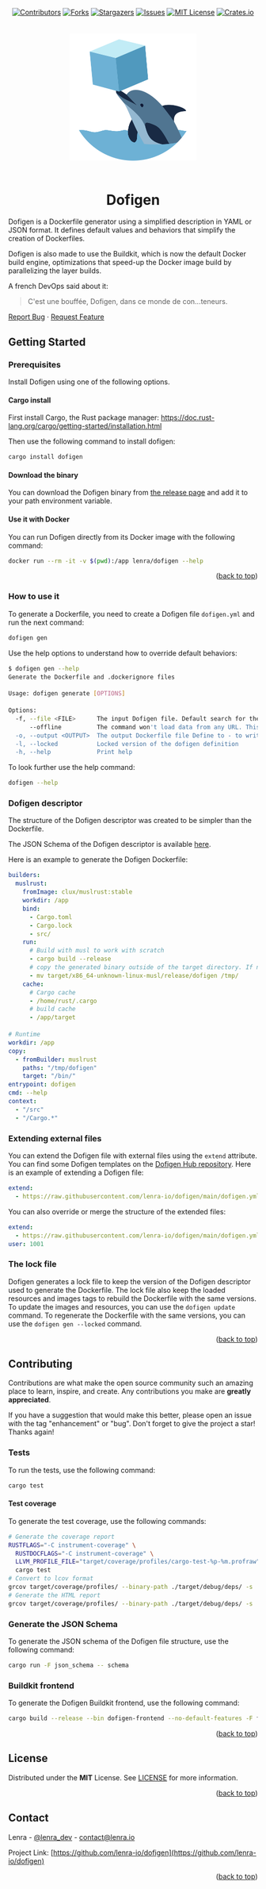<div id="top"></div>
<!--
*** Thanks for checking out the Best-README-Template. If you have a suggestion
*** that would make this better, please fork the repo and create a pull request
*** or simply open an issue with the tag "enhancement".
*** Don't forget to give the project a star!
*** Thanks again! Now go create something AMAZING! :D
-->



<!-- PROJECT SHIELDS -->
<!--
*** I'm using markdown "reference style" links for readability.
*** Reference links are enclosed in brackets [ ] instead of parentheses ( ).
*** See the bottom of this document for the declaration of the reference variables
*** for contributors-url, forks-url, etc. This is an optional, concise syntax you may use.
*** https://www.markdownguide.org/basic-syntax/#reference-style-links
-->


<div align="center">

[![Contributors][contributors-shield]][contributors-url]
[![Forks][forks-shield]][forks-url]
[![Stargazers][stars-shield]][stars-url]
[![Issues][issues-shield]][issues-url]
[![MIT License][license-shield]][license-url]
[![Crates.io][crate-shield]][crate-url]

<img alt="Dofigen logo" src="./logo.svg" width="256" style="margin: 20px 0" /> 

# Dofigen

</div>

Dofigen is a Dockerfile generator using a simplified description in YAML or JSON format.
It defines default values and behaviors that simplify the creation of Dockerfiles.

Dofigen is also made to use the Buildkit, which is now the default Docker build engine, optimizations that speed-up the Docker image build by parallelizing the layer builds.

A french DevOps said about it:
> C'est une bouffée, Dofigen, dans ce monde de con...teneurs.

[Report Bug](https://github.com/lenra-io/dofigen/issues)
·
[Request Feature](https://github.com/lenra-io/dofigen/issues)

<!-- GETTING STARTED -->
## Getting Started

### Prerequisites

Install Dofigen using one of the following options.

#### Cargo install

First install Cargo, the Rust package manager: https://doc.rust-lang.org/cargo/getting-started/installation.html

Then use the following command to install dofigen:

```bash
cargo install dofigen
```

#### Download the binary

You can download the Dofigen binary from [the release page](https://github.com/lenra-io/dofigen/releases) and add it to your path environment variable.

#### Use it with Docker

You can run Dofigen directly from its Docker image with the following command:

```bash
docker run --rm -it -v $(pwd):/app lenra/dofigen --help
```

<p align="right">(<a href="#top">back to top</a>)</p>

### How to use it

To generate a Dockerfile, you need to create a Dofigen file `dofigen.yml` and run the next command:

```bash
dofigen gen
```

Use the help options to understand how to override default behaviors:

```bash
$ dofigen gen --help
Generate the Dockerfile and .dockerignore files

Usage: dofigen generate [OPTIONS]

Options:
  -f, --file <FILE>      The input Dofigen file. Default search for the next files: dofigen.yml, dofigen.yaml, dofigen.json Use "-" to read from stdin
      --offline          The command won't load data from any URL. This disables extending file from URL and loading image tag
  -o, --output <OUTPUT>  The output Dockerfile file Define to - to write to stdout [default: Dockerfile]
  -l, --locked           Locked version of the dofigen definition
  -h, --help             Print help
```

To look further use the help command:

```bash
dofigen --help
```


### Dofigen descriptor

The structure of the Dofigen descriptor was created to be simpler than the Dockerfile.

The JSON Schema of the Dofigen descriptor is available [here](./docs/dofigen.schema.json).

Here is an example to generate the Dofigen Dockerfile:

```yaml
builders:
  muslrust:
    fromImage: clux/muslrust:stable
    workdir: /app
    bind:
      - Cargo.toml
      - Cargo.lock
      - src/
    run:
      # Build with musl to work with scratch
      - cargo build --release
      # copy the generated binary outside of the target directory. If not the other stages won't be able to find it since it's in a cache volume
      - mv target/x86_64-unknown-linux-musl/release/dofigen /tmp/
    cache:
      # Cargo cache
      - /home/rust/.cargo
      # build cache
      - /app/target

# Runtime
workdir: /app
copy:
  - fromBuilder: muslrust
    paths: "/tmp/dofigen"
    target: "/bin/"
entrypoint: dofigen
cmd: --help
context:
  - "/src"
  - "/Cargo.*"
```

### Extending external files

You can extend the Dofigen file with external files using the `extend` attribute.
You can find some Dofigen templates on the [Dofigen Hub repository](https://github.com/lenra-io/dofigen-hub).
Here is an example of extending a Dofigen file:

```yaml
extend:
  - https://raw.githubusercontent.com/lenra-io/dofigen/main/dofigen.yml
```

You can also override or merge the structure of the extended files:

```yaml
extend:
  - https://raw.githubusercontent.com/lenra-io/dofigen/main/dofigen.yml
user: 1001
```

### The lock file

Dofigen generates a lock file to keep the version of the Dofigen descriptor used to generate the Dockerfile.
The lock file also keep the loaded resources and images tags to rebuild the Dockerfile with the same versions.
To update the images and resources, you can use the `dofigen update` command.
To regenerate the Dockerfile with the same versions, you can use the `dofigen gen --locked` command.

<p align="right">(<a href="#top">back to top</a>)</p>

<!-- CONTRIBUTING -->
## Contributing

Contributions are what make the open source community such an amazing place to learn, inspire, and create. Any contributions you make are **greatly appreciated**.

If you have a suggestion that would make this better, please open an issue with the tag "enhancement" or "bug".
Don't forget to give the project a star! Thanks again!

### Tests

To run the tests, use the following command:

```bash
cargo test
```

#### Test coverage

To generate the test coverage, use the following commands:

```bash
# Generate the coverage report
RUSTFLAGS="-C instrument-coverage" \
  RUSTDOCFLAGS="-C instrument-coverage" \
  LLVM_PROFILE_FILE="target/coverage/profiles/cargo-test-%p-%m.profraw" \
  cargo test
# Convert to lcov format
grcov target/coverage/profiles/ --binary-path ./target/debug/deps/ -s . -t lcov --branch --ignore-not-existing --ignore ../* --ignore /* -o target/coverage/lcov.info
# Generate the HTML report
grcov target/coverage/profiles/ --binary-path ./target/debug/deps/ -s . -t html --branch --ignore-not-existing --ignore ../* --ignore /* -o target/coverage/html
```

### Generate the JSON Schema

To generate the JSON schema of the Dofigen file structure, use the following command:

```bash
cargo run -F json_schema -- schema
```

### Buildkit frontend

To generate the Dofigen Buildkit frontend, use the following command:

```bash
cargo build --release --bin dofigen-frontend --no-default-features -F frontend -F permissive
```

<p align="right">(<a href="#top">back to top</a>)</p>



<!-- LICENSE -->
## License

Distributed under the **MIT** License. See [LICENSE](./LICENSE) for more information.

<p align="right">(<a href="#top">back to top</a>)</p>



<!-- CONTACT -->
## Contact

Lenra - [@lenra_dev](https://twitter.com/lenra_dev) - contact@lenra.io

Project Link: [https://github.com/lenra-io/dofigen](https://github.com/lenra-io/dofigen)

<p align="right">(<a href="#top">back to top</a>)</p>


<!-- MARKDOWN LINKS & IMAGES -->
<!-- https://www.markdownguide.org/basic-syntax/#reference-style-links -->
[contributors-shield]: https://img.shields.io/github/contributors/lenra-io/dofigen.svg?style=for-the-badge
[contributors-url]: https://github.com/lenra-io/dofigen/graphs/contributors
[forks-shield]: https://img.shields.io/github/forks/lenra-io/dofigen.svg?style=for-the-badge
[forks-url]: https://github.com/lenra-io/dofigen/network/members
[stars-shield]: https://img.shields.io/github/stars/lenra-io/dofigen.svg?style=for-the-badge
[stars-url]: https://github.com/lenra-io/dofigen/stargazers
[issues-shield]: https://img.shields.io/github/issues/lenra-io/dofigen.svg?style=for-the-badge
[issues-url]: https://github.com/lenra-io/dofigen/issues
[license-shield]: https://img.shields.io/github/license/lenra-io/dofigen.svg?style=for-the-badge
[license-url]: https://github.com/lenra-io/dofigen/blob/master/LICENSE.txt
[crate-shield]: https://img.shields.io/crates/v/dofigen.svg?style=for-the-badge
[crate-url]: https://crates.io/crates/dofigen
